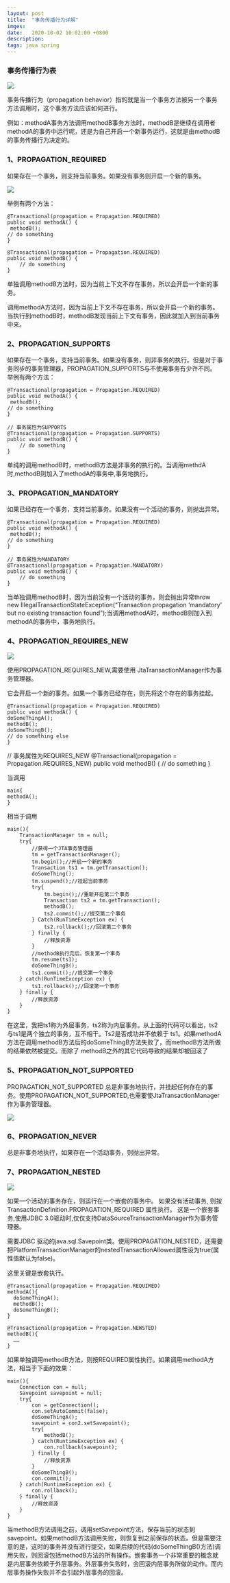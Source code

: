 ```yaml
---
layout: post
title:  "事务传播行为详解"
imges: 
date:   2020-10-02 10:02:00 +0800
description: 
tags: java spring
---
```


### 事务传播行为表

![](https://gitee.com/zengyimingming/picrepo/raw/master/images/20201027215230.png)

事务传播行为（propagation behavior）指的就是当一个事务方法被另一个事务方法调用时，这个事务方法应该如何进行。    

例如：methodA事务方法调用methodB事务方法时，methodB是继续在调用者methodA的事务中运行呢，还是为自己开启一个新事务运行，这就是由methodB的事务传播行为决定的。

### 1、PROPAGATION_REQUIRED

如果存在一个事务，则支持当前事务。如果没有事务则开启一个新的事务。 

![](https://gitee.com/zengyimingming/picrepo/raw/master/images/20201027214037.png)

举例有两个方法：
```
@Transactional(propagation = Propagation.REQUIRED)
public void methodA() {
 methodB();
// do something
}
 
@Transactional(propagation = Propagation.REQUIRED)
public void methodB() {
    // do something
}
```

单独调用methodB方法时，因为当前上下文不存在事务，所以会开启一个新的事务。  

调用methodA方法时，因为当前上下文不存在事务，所以会开启一个新的事务。当执行到methodB时，methodB发现当前上下文有事务，因此就加入到当前事务中来。

### 2、PROPAGATION_SUPPORTS

如果存在一个事务，支持当前事务。如果没有事务，则非事务的执行。但是对于事务同步的事务管理器，PROPAGATION_SUPPORTS与不使用事务有少许不同。 
举例有两个方法：

```
@Transactional(propagation = Propagation.REQUIRED)
public void methodA() {
 methodB();
// do something
}
 
// 事务属性为SUPPORTS
@Transactional(propagation = Propagation.SUPPORTS)
public void methodB() {
    // do something
}
```

单纯的调用methodB时，methodB方法是非事务的执行的。当调用methdA时,methodB则加入了methodA的事务中,事务地执行。


### 3、PROPAGATION_MANDATORY

如果已经存在一个事务，支持当前事务。如果没有一个活动的事务，则抛出异常。

```
@Transactional(propagation = Propagation.REQUIRED)
public void methodA() {
 methodB();
// do something
}
 
// 事务属性为MANDATORY
@Transactional(propagation = Propagation.MANDATORY)
public void methodB() {
    // do something
}
```

当单独调用methodB时，因为当前没有一个活动的事务，则会抛出异常throw new IllegalTransactionStateException(“Transaction propagation ‘mandatory’ but no existing transaction found”);当调用methodA时，methodB则加入到methodA的事务中，事务地执行。

### 4、PROPAGATION_REQUIRES_NEW

![](https://gitee.com/zengyimingming/picrepo/raw/master/images/20201027214330.png)


使用PROPAGATION_REQUIRES_NEW,需要使用 JtaTransactionManager作为事务管理器。 

它会开启一个新的事务。如果一个事务已经存在，则先将这个存在的事务挂起。
```
@Transactional(propagation = Propagation.REQUIRED)
public void methodA() {
doSomeThingA();
methodB();
doSomeThingB();
// do something else
}
``` 
 
// 事务属性为REQUIRES_NEW
@Transactional(propagation = Propagation.REQUIRES_NEW)
public void methodB() {
    // do something
}

当调用
```
main{  
methodA();
} 
```
相当于调用
```
main(){
    TransactionManager tm = null;
    try{
        //获得一个JTA事务管理器
        tm = getTransactionManager();
        tm.begin();//开启一个新的事务
        Transaction ts1 = tm.getTransaction();
        doSomeThing();
        tm.suspend();//挂起当前事务
        try{
            tm.begin();//重新开启第二个事务
            Transaction ts2 = tm.getTransaction();
            methodB();
            ts2.commit();//提交第二个事务
        } Catch(RunTimeException ex) {
            ts2.rollback();//回滚第二个事务
        } finally {
            //释放资源
        }
        //methodB执行完后，恢复第一个事务
        tm.resume(ts1);
        doSomeThingB();
        ts1.commit();//提交第一个事务
    } catch(RunTimeException ex) {
        ts1.rollback();//回滚第一个事务
    } finally {
        //释放资源
    }
}
```

在这里，我把ts1称为外层事务，ts2称为内层事务。从上面的代码可以看出，ts2与ts1是两个独立的事务，互不相干。Ts2是否成功并不依赖于 ts1。如果methodA方法在调用methodB方法后的doSomeThingB方法失败了，而methodB方法所做的结果依然被提交。而除了 methodB之外的其它代码导致的结果却被回滚了

### 5、PROPAGATION_NOT_SUPPORTED

PROPAGATION_NOT_SUPPORTED 总是非事务地执行，并挂起任何存在的事务。使用PROPAGATION_NOT_SUPPORTED,也需要使JtaTransactionManager作为事务管理器。

![](https://gitee.com/zengyimingming/picrepo/raw/master/images/20201027214350.png)

### 6、PROPAGATION_NEVER

总是非事务地执行，如果存在一个活动事务，则抛出异常。

### 7、PROPAGATION_NESTED

![](https://gitee.com/zengyimingming/picrepo/raw/master/images/20201027214413.png)

如果一个活动的事务存在，则运行在一个嵌套的事务中。 如果没有活动事务, 则按TransactionDefinition.PROPAGATION_REQUIRED 属性执行。 
这是一个嵌套事务,使用JDBC 3.0驱动时,仅仅支持DataSourceTransactionManager作为事务管理器。 

需要JDBC 驱动的java.sql.Savepoint类。使用PROPAGATION_NESTED，还需要把PlatformTransactionManager的nestedTransactionAllowed属性设为true(属性值默认为false)。

这里关键是嵌套执行。

```
@Transactional(propagation = Propagation.REQUIRED)
methodA(){
  doSomeThingA();
  methodB();
  doSomeThingB();
}
 
@Transactional(propagation = Propagation.NEWSTED)
methodB(){
  ……
}
```

如果单独调用methodB方法，则按REQUIRED属性执行。如果调用methodA方法，相当于下面的效果：
```
main(){
    Connection con = null;
    Savepoint savepoint = null;
    try{
        con = getConnection();
        con.setAutoCommit(false);
        doSomeThingA();
        savepoint = con2.setSavepoint();
        try{
            methodB();
        } catch(RuntimeException ex) {
            con.rollback(savepoint);
        } finally {
            //释放资源
        }
        doSomeThingB();
        con.commit();
    } catch(RuntimeException ex) {
        con.rollback();
    } finally {
        //释放资源
    }
}
```

当methodB方法调用之前，调用setSavepoint方法，保存当前的状态到savepoint。如果methodB方法调用失败，则恢复到之前保存的状态。但是需要注意的是，这时的事务并没有进行提交，如果后续的代码(doSomeThingB()方法)调用失败，则回滚包括methodB方法的所有操作。嵌套事务一个非常重要的概念就是内层事务依赖于外层事务。外层事务失败时，会回滚内层事务所做的动作。而内层事务操作失败并不会引起外层事务的回滚。